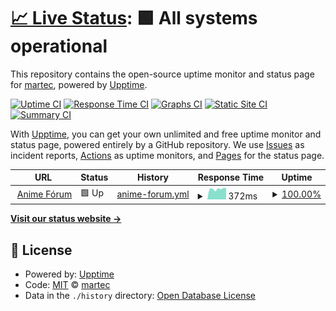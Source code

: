 # [📈 Live Status](https://status.anime-forum.info): <!--live status--> **🟩 All systems operational**

This repository contains the open-source uptime monitor and status page for [martec](https://status.anime-forum.info), powered by [Upptime](https://github.com/upptime/upptime).

[![Uptime CI](https://github.com/martec/alfa-status/workflows/Uptime%20CI/badge.svg)](https://github.com/martec/alfa-status/actions?query=workflow%3A%22Uptime+CI%22)
[![Response Time CI](https://github.com/martec/alfa-status/workflows/Response%20Time%20CI/badge.svg)](https://github.com/martec/alfa-status/actions?query=workflow%3A%22Response+Time+CI%22)
[![Graphs CI](https://github.com/martec/alfa-status/workflows/Graphs%20CI/badge.svg)](https://github.com/martec/alfa-status/actions?query=workflow%3A%22Graphs+CI%22)
[![Static Site CI](https://github.com/martec/alfa-status/workflows/Static%20Site%20CI/badge.svg)](https://github.com/martec/alfa-status/actions?query=workflow%3A%22Static+Site+CI%22)
[![Summary CI](https://github.com/martec/alfa-status/workflows/Summary%20CI/badge.svg)](https://github.com/martec/alfa-status/actions?query=workflow%3A%22Summary+CI%22)

With [Upptime](https://upptime.js.org), you can get your own unlimited and free uptime monitor and status page, powered entirely by a GitHub repository. We use [Issues](https://github.com/martec/alfa-status/issues) as incident reports, [Actions](https://github.com/martec/alfa-status/actions) as uptime monitors, and [Pages](https://status.anime-forum.info) for the status page.

<!--start: status pages-->
<!-- This summary is generated by Upptime (https://github.com/upptime/upptime) -->
<!-- Do not edit this manually, your changes will be overwritten -->
<!-- prettier-ignore -->
| URL | Status | History | Response Time | Uptime |
| --- | ------ | ------- | ------------- | ------ |
| <img alt="" src="https://icons.duckduckgo.com/ip3/anime-forum.info.ico" height="13"> [Anime Fórum](https://anime-forum.info) | 🟩 Up | [anime-forum.yml](https://github.com/martec/alfa-status/commits/HEAD/history/anime-forum.yml) | <details><summary><img alt="Response time graph" src="./graphs/anime-forum/response-time-week.png" height="20"> 372ms</summary><br><a href="https://status.anime-forum.info/history/anime-forum"><img alt="Response time 350" src="https://img.shields.io/endpoint?url=https%3A%2F%2Fraw.githubusercontent.com%2Fmartec%2Falfa-status%2FHEAD%2Fapi%2Fanime-forum%2Fresponse-time.json"></a><br><a href="https://status.anime-forum.info/history/anime-forum"><img alt="24-hour response time 396" src="https://img.shields.io/endpoint?url=https%3A%2F%2Fraw.githubusercontent.com%2Fmartec%2Falfa-status%2FHEAD%2Fapi%2Fanime-forum%2Fresponse-time-day.json"></a><br><a href="https://status.anime-forum.info/history/anime-forum"><img alt="7-day response time 372" src="https://img.shields.io/endpoint?url=https%3A%2F%2Fraw.githubusercontent.com%2Fmartec%2Falfa-status%2FHEAD%2Fapi%2Fanime-forum%2Fresponse-time-week.json"></a><br><a href="https://status.anime-forum.info/history/anime-forum"><img alt="30-day response time 388" src="https://img.shields.io/endpoint?url=https%3A%2F%2Fraw.githubusercontent.com%2Fmartec%2Falfa-status%2FHEAD%2Fapi%2Fanime-forum%2Fresponse-time-month.json"></a><br><a href="https://status.anime-forum.info/history/anime-forum"><img alt="1-year response time 349" src="https://img.shields.io/endpoint?url=https%3A%2F%2Fraw.githubusercontent.com%2Fmartec%2Falfa-status%2FHEAD%2Fapi%2Fanime-forum%2Fresponse-time-year.json"></a></details> | <details><summary><a href="https://status.anime-forum.info/history/anime-forum">100.00%</a></summary><a href="https://status.anime-forum.info/history/anime-forum"><img alt="All-time uptime 96.60%" src="https://img.shields.io/endpoint?url=https%3A%2F%2Fraw.githubusercontent.com%2Fmartec%2Falfa-status%2FHEAD%2Fapi%2Fanime-forum%2Fuptime.json"></a><br><a href="https://status.anime-forum.info/history/anime-forum"><img alt="24-hour uptime 100.00%" src="https://img.shields.io/endpoint?url=https%3A%2F%2Fraw.githubusercontent.com%2Fmartec%2Falfa-status%2FHEAD%2Fapi%2Fanime-forum%2Fuptime-day.json"></a><br><a href="https://status.anime-forum.info/history/anime-forum"><img alt="7-day uptime 100.00%" src="https://img.shields.io/endpoint?url=https%3A%2F%2Fraw.githubusercontent.com%2Fmartec%2Falfa-status%2FHEAD%2Fapi%2Fanime-forum%2Fuptime-week.json"></a><br><a href="https://status.anime-forum.info/history/anime-forum"><img alt="30-day uptime 100.00%" src="https://img.shields.io/endpoint?url=https%3A%2F%2Fraw.githubusercontent.com%2Fmartec%2Falfa-status%2FHEAD%2Fapi%2Fanime-forum%2Fuptime-month.json"></a><br><a href="https://status.anime-forum.info/history/anime-forum"><img alt="1-year uptime 94.49%" src="https://img.shields.io/endpoint?url=https%3A%2F%2Fraw.githubusercontent.com%2Fmartec%2Falfa-status%2FHEAD%2Fapi%2Fanime-forum%2Fuptime-year.json"></a></details>

<!--end: status pages-->

[**Visit our status website →**](https://status.anime-forum.info)

## 📄 License

- Powered by: [Upptime](https://github.com/upptime/upptime)
- Code: [MIT](./LICENSE) © [martec](https://status.anime-forum.info)
- Data in the `./history` directory: [Open Database License](https://opendatacommons.org/licenses/odbl/1-0/)
